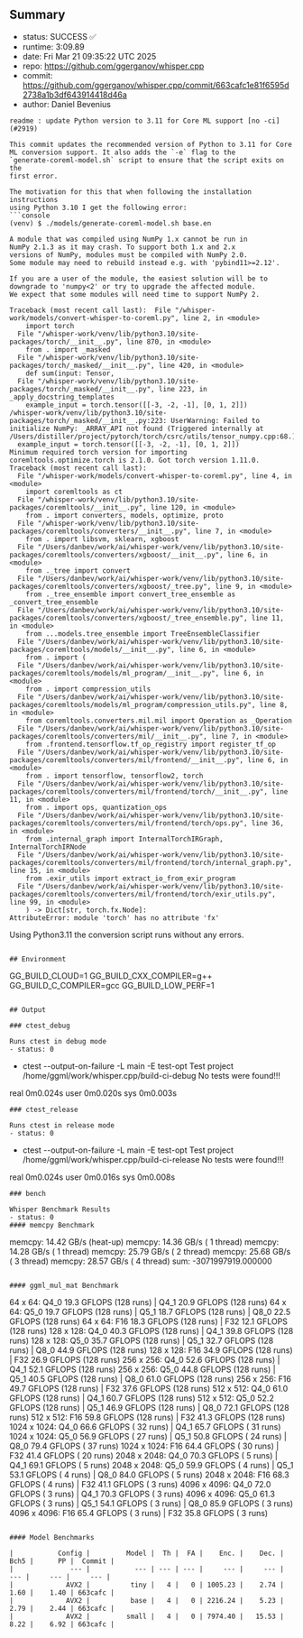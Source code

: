 ## Summary

- status:  SUCCESS ✅
- runtime: 3:09.89
- date:    Fri Mar 21 09:35:22 UTC 2025
- repo:    https://github.com/ggerganov/whisper.cpp
- commit:  https://github.com/ggerganov/whisper.cpp/commit/663cafc1e81f6595d2738a1b3df643914418d46a
- author:  Daniel Bevenius
```
readme : update Python version to 3.11 for Core ML support [no -ci] (#2919)

This commit updates the recommended version of Python to 3.11 for Core
ML conversion support. It also adds the `-e` flag to the
`generate-coreml-model.sh` script to ensure that the script exits on the
first error.

The motivation for this that when following the installation instructions
using Python 3.10 I get the following error:
```console
(venv) $ ./models/generate-coreml-model.sh base.en

A module that was compiled using NumPy 1.x cannot be run in
NumPy 2.1.3 as it may crash. To support both 1.x and 2.x
versions of NumPy, modules must be compiled with NumPy 2.0.
Some module may need to rebuild instead e.g. with 'pybind11>=2.12'.

If you are a user of the module, the easiest solution will be to
downgrade to 'numpy<2' or try to upgrade the affected module.
We expect that some modules will need time to support NumPy 2.

Traceback (most recent call last):  File "/whisper-work/models/convert-whisper-to-coreml.py", line 2, in <module>
    import torch
  File "/whisper-work/venv/lib/python3.10/site-packages/torch/__init__.py", line 870, in <module>
    from . import _masked
  File "/whisper-work/venv/lib/python3.10/site-packages/torch/_masked/__init__.py", line 420, in <module>
    def sum(input: Tensor,
  File "/whisper-work/venv/lib/python3.10/site-packages/torch/_masked/__init__.py", line 223, in _apply_docstring_templates
    example_input = torch.tensor([[-3, -2, -1], [0, 1, 2]])
/whisper-work/venv/lib/python3.10/site-packages/torch/_masked/__init__.py:223: UserWarning: Failed to initialize NumPy: _ARRAY_API not found (Triggered internally at  /Users/distiller/project/pytorch/torch/csrc/utils/tensor_numpy.cpp:68.)
  example_input = torch.tensor([[-3, -2, -1], [0, 1, 2]])
Minimum required torch version for importing coremltools.optimize.torch is 2.1.0. Got torch version 1.11.0.
Traceback (most recent call last):
  File "/whisper-work/models/convert-whisper-to-coreml.py", line 4, in <module>
    import coremltools as ct
  File "/whisper-work/venv/lib/python3.10/site-packages/coremltools/__init__.py", line 120, in <module>
    from . import converters, models, optimize, proto
  File "/whisper-work/venv/lib/python3.10/site-packages/coremltools/converters/__init__.py", line 7, in <module>
    from . import libsvm, sklearn, xgboost
  File "/Users/danbev/work/ai/whisper-work/venv/lib/python3.10/site-packages/coremltools/converters/xgboost/__init__.py", line 6, in <module>
    from ._tree import convert
  File "/Users/danbev/work/ai/whisper-work/venv/lib/python3.10/site-packages/coremltools/converters/xgboost/_tree.py", line 9, in <module>
    from ._tree_ensemble import convert_tree_ensemble as _convert_tree_ensemble
  File "/Users/danbev/work/ai/whisper-work/venv/lib/python3.10/site-packages/coremltools/converters/xgboost/_tree_ensemble.py", line 11, in <module>
    from ...models.tree_ensemble import TreeEnsembleClassifier
  File "/Users/danbev/work/ai/whisper-work/venv/lib/python3.10/site-packages/coremltools/models/__init__.py", line 6, in <module>
    from . import (
  File "/Users/danbev/work/ai/whisper-work/venv/lib/python3.10/site-packages/coremltools/models/ml_program/__init__.py", line 6, in <module>
    from . import compression_utils
  File "/Users/danbev/work/ai/whisper-work/venv/lib/python3.10/site-packages/coremltools/models/ml_program/compression_utils.py", line 8, in <module>
    from coremltools.converters.mil.mil import Operation as _Operation
  File "/Users/danbev/work/ai/whisper-work/venv/lib/python3.10/site-packages/coremltools/converters/mil/__init__.py", line 7, in <module>
    from .frontend.tensorflow.tf_op_registry import register_tf_op
  File "/Users/danbev/work/ai/whisper-work/venv/lib/python3.10/site-packages/coremltools/converters/mil/frontend/__init__.py", line 6, in <module>
    from . import tensorflow, tensorflow2, torch
  File "/Users/danbev/work/ai/whisper-work/venv/lib/python3.10/site-packages/coremltools/converters/mil/frontend/torch/__init__.py", line 11, in <module>
    from . import ops, quantization_ops
  File "/Users/danbev/work/ai/whisper-work/venv/lib/python3.10/site-packages/coremltools/converters/mil/frontend/torch/ops.py", line 36, in <module>
    from .internal_graph import InternalTorchIRGraph, InternalTorchIRNode
  File "/Users/danbev/work/ai/whisper-work/venv/lib/python3.10/site-packages/coremltools/converters/mil/frontend/torch/internal_graph.py", line 15, in <module>
    from .exir_utils import extract_io_from_exir_program
  File "/Users/danbev/work/ai/whisper-work/venv/lib/python3.10/site-packages/coremltools/converters/mil/frontend/torch/exir_utils.py", line 99, in <module>
    ) -> Dict[str, torch.fx.Node]:
AttributeError: module 'torch' has no attribute 'fx'
```
Using Python3.11 the conversion script runs without any errors.
```

## Environment

```
GG_BUILD_CLOUD=1
GG_BUILD_CXX_COMPILER=g++
GG_BUILD_C_COMPILER=gcc
GG_BUILD_LOW_PERF=1
```

## Output

### ctest_debug

Runs ctest in debug mode
- status: 0
```
+ ctest --output-on-failure -L main -E test-opt
Test project /home/ggml/work/whisper.cpp/build-ci-debug
No tests were found!!!

real	0m0.024s
user	0m0.020s
sys	0m0.003s
```
### ctest_release

Runs ctest in release mode
- status: 0
```
+ ctest --output-on-failure -L main -E test-opt
Test project /home/ggml/work/whisper.cpp/build-ci-release
No tests were found!!!

real	0m0.024s
user	0m0.016s
sys	0m0.008s
```
### bench

Whisper Benchmark Results
- status: 0
#### memcpy Benchmark

```
memcpy:   14.42 GB/s (heat-up)
memcpy:   14.36 GB/s ( 1 thread)
memcpy:   14.28 GB/s ( 1 thread)
memcpy:   25.79 GB/s ( 2 thread)
memcpy:   25.68 GB/s ( 3 thread)
memcpy:   28.57 GB/s ( 4 thread)
sum:    -3071997919.000000
```

#### ggml_mul_mat Benchmark

```
  64 x   64: Q4_0    19.3 GFLOPS (128 runs) | Q4_1    20.9 GFLOPS (128 runs)
  64 x   64: Q5_0    19.7 GFLOPS (128 runs) | Q5_1    18.7 GFLOPS (128 runs) | Q8_0    22.5 GFLOPS (128 runs)
  64 x   64: F16     18.3 GFLOPS (128 runs) | F32     12.1 GFLOPS (128 runs)
 128 x  128: Q4_0    40.3 GFLOPS (128 runs) | Q4_1    39.8 GFLOPS (128 runs)
 128 x  128: Q5_0    35.7 GFLOPS (128 runs) | Q5_1    32.7 GFLOPS (128 runs) | Q8_0    44.9 GFLOPS (128 runs)
 128 x  128: F16     34.9 GFLOPS (128 runs) | F32     26.9 GFLOPS (128 runs)
 256 x  256: Q4_0    52.6 GFLOPS (128 runs) | Q4_1    52.1 GFLOPS (128 runs)
 256 x  256: Q5_0    44.8 GFLOPS (128 runs) | Q5_1    40.5 GFLOPS (128 runs) | Q8_0    61.0 GFLOPS (128 runs)
 256 x  256: F16     49.7 GFLOPS (128 runs) | F32     37.6 GFLOPS (128 runs)
 512 x  512: Q4_0    61.0 GFLOPS (128 runs) | Q4_1    60.7 GFLOPS (128 runs)
 512 x  512: Q5_0    52.2 GFLOPS (128 runs) | Q5_1    46.9 GFLOPS (128 runs) | Q8_0    72.1 GFLOPS (128 runs)
 512 x  512: F16     59.8 GFLOPS (128 runs) | F32     41.3 GFLOPS (128 runs)
1024 x 1024: Q4_0    66.6 GFLOPS ( 32 runs) | Q4_1    65.7 GFLOPS ( 31 runs)
1024 x 1024: Q5_0    56.9 GFLOPS ( 27 runs) | Q5_1    50.8 GFLOPS ( 24 runs) | Q8_0    79.4 GFLOPS ( 37 runs)
1024 x 1024: F16     64.4 GFLOPS ( 30 runs) | F32     41.4 GFLOPS ( 20 runs)
2048 x 2048: Q4_0    70.3 GFLOPS (  5 runs) | Q4_1    69.1 GFLOPS (  5 runs)
2048 x 2048: Q5_0    59.9 GFLOPS (  4 runs) | Q5_1    53.1 GFLOPS (  4 runs) | Q8_0    84.0 GFLOPS (  5 runs)
2048 x 2048: F16     68.3 GFLOPS (  4 runs) | F32     41.1 GFLOPS (  3 runs)
4096 x 4096: Q4_0    72.0 GFLOPS (  3 runs) | Q4_1    70.3 GFLOPS (  3 runs)
4096 x 4096: Q5_0    61.3 GFLOPS (  3 runs) | Q5_1    54.1 GFLOPS (  3 runs) | Q8_0    85.9 GFLOPS (  3 runs)
4096 x 4096: F16     65.4 GFLOPS (  3 runs) | F32     35.8 GFLOPS (  3 runs)
```

#### Model Benchmarks

|           Config |         Model |  Th |  FA |    Enc. |    Dec. |    Bch5 |      PP |  Commit |
|              --- |           --- | --- | --- |     --- |     --- |     --- |     --- |     --- |
|             AVX2 |          tiny |   4 |   0 | 1005.23 |    2.74 |    1.60 |    1.40 | 663cafc |
|             AVX2 |          base |   4 |   0 | 2216.24 |    5.23 |    2.79 |    2.44 | 663cafc |
|             AVX2 |         small |   4 |   0 | 7974.40 |   15.53 |    8.22 |    6.92 | 663cafc |

